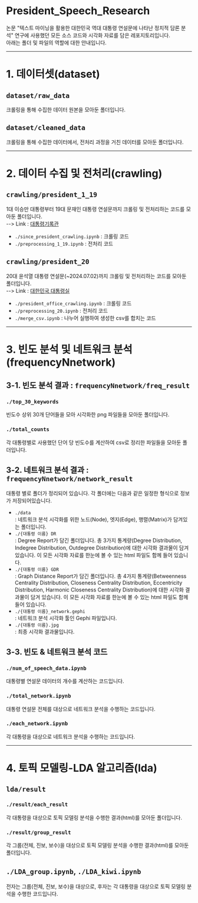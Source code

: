 # President_Speech_Research
논문 "텍스트 마이닝을 활용한 대한민국 역대 대통령 연설문에 나타난 정치적 담론 분석" 연구에 사용했던 모든 소스 코드와 시각화 자료를 담은 레포지토리입니다.    
아래는 폴더 및 파일의 역할에 대한 안내입니다.

****
# 1. 데이터셋(dataset)
## `dataset/raw_data`
크롤링을 통해 수집한 데이터 원본을 모아둔 폴더입니다.

## `dataset/cleaned_data`
크롤링을 통해 수집한 데이터에서, 전처리 과정을 거친 데이터를 모아둔 폴더입니다.

    
****
# 2. 데이터 수집 및 전처리(crawling)
## `crawling/president_1_19`
1대 이승만 대통령부터 19대 문재인 대통령 연설문까지 크롤링 및 전처리하는 코드를 모아둔 폴더입니다.     
--> Link : [대통령기록관](https://www.pa.go.kr/research/contents/speech/index.jsp)
- `./since_president_crawling.ipynb` : 크롤링 코드
- `./preprocessing_1_19.ipynb` : 전처리 코드

## `crawling/president_20`
20대 윤석열 대통령 연설문(~2024.07.02)까지 크롤링 및 전처리하는 코드를 모아둔 폴더입니다.    
--> Link : [대한민국 대통령실](https://www.president.go.kr/president/speeches)
- `./president_office_crawling.ipynb` : 크롤링 코드
- `./preprocessing_20.ipynb` : 전처리 코드
- `./merge_csv.ipynb` : 나누어 실행하여 생성한 csv를 합치는 코드


****
# 3. 빈도 분석 및 네트워크 분석(frequencyNnetwork)
## 3-1. 빈도 분석 결과 : `frequencyNnetwork/freq_result`
### `./top_30_keywords`
빈도수 상위 30개 단어들을 모아 시각화한 png 파일들을 모아둔 폴더입니다.

### `./total_counts`
각 대통령별로 사용했던 단어 당 빈도수를 계산하여 csv로 정리한 파일들을 모아둔 폴더입니다.

## 3-2. 네트워크 분석 결과 : `frequencyNnetwork/network_result`
대통령 별로 폴더가 정리되어 있습니다. 
각 폴더에는 다음과 같은 일정한 형식으로 정보가 저장되어있습니다.
- `./data`     
: 네트워크 분석 시각화를 위한 노드(Node), 엣지(Edge), 행렬(Matrix)가 담겨있는 폴더입니다.
- `./{대통령 이름} DR`     
: Degree Report가 담긴 폴더입니다. 총 3가지 통계량(Degree Distribution, Indegree Distribution, Outdegree Distribution)에 대한 시각화 결과물이 담겨있습니다. 이 모든 시각화 자료를 한눈에 볼 수 있는 html 파일도 함께 들어 있습니다.
- `./{대통령 이름} GDR`     
: Graph Distance Report가 담긴 폴더입니다. 총 4가지 통계량(Betweenness Centrality Distribution, Closeness Centrality Distribution, Eccentricity Distribution, Harmonic Closeness Centrality Distribution)에 대한 시각화 결과물이 담겨 있습니다. 이 모든 시각화 자료를 한눈에 볼 수 있는 html 파일도 함께 들어 있습니다. 
- `./{대통령 이름}_network.gephi`    
: 네트워크 분석 시각화 툴인 Gephi 파일입니다. 
- `./{대통령 이름}.jpg`     
: 최종 시각화 결과물입니다.

## 3-3. 빈도 & 네트워크 분석 코드
### `./num_of_speech_data.ipynb`
대통령별 연설문 데이터의 개수를 계산하는 코드입니다.

### `./total_network.ipynb`
대통령 연설문 전체를 대상으로 네트워크 분석을 수행하는 코드입니다.

### `./each_network.ipynb`
각 대통령을 대상으로 네트워크 분석을 수행하는 코드입니다.


****
# 4. 토픽 모델링-LDA 알고리즘(lda)
## `lda/result`
### `./result/each_result`
각 대통령을 대상으로 토픽 모델링 분석을 수행한 결과(html)를 모아둔 폴더입니다.
### `./result/group_result`
각 그룹(전체, 진보, 보수)을 대상으로 토픽 모델링 분석을 수행한 결과(html)를 모아둔 폴더입니다.
## `./LDA_group.ipynb`, `./LDA_kiwi.ipynb`
전자는 그룹(전체, 진보, 보수)을 대상으로, 후자는 각 대통령을 대상으로 토픽 모델링 분석을 수행한 코드입니다. 